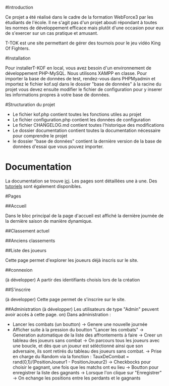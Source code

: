 #Introduction

Ce projet a été réalisé dans le cadre de la formation WebForce3 par les étudiants de l'école. Il ne s'agit pas d'un projet abouti répondant à toutes les normes de développement efficace mais plutôt d'une occasion pour eux de s'exercer sur un cas pratique et amusant. 

T-TOK est une site permettant de gérer des tournois pour le jeu vidéo King Of Fighters. 

#Installation

Pour installerT-KOF en local, vous avez besoin d'un environnement de développement PHP-MySQL. Nous utilisons XAMPP en classe. 
Pour importer la base de données de test, rendez-vous dans PHPMyadmin et importez le fichier kof.sql dans le dossier "base de données" à la racine du projet
vous devez ensuite modifier le fichier de configuration pour y inserer les informations propres à votre base de données.

#Structuration du projet

* Le fichier kof.php contient toutes les fonctions utiles au projet
* Le fichier configuration.php contient les données de configuration
* Le fichier CHANGELOG.md contient toutes l'historique des modifications
* Le dossier documentation contient toutes la documentation nécessaire pour comprendre le projet
* le dossier "base de données" contient la dernière version de la base de données d'essai que vous pouvez importer.

# Documentation

La documentation se trouve [ici](doc/INDEX.md). Les pages sont détaillées une à une. Des [tutoriels](doc/tutoriels/INDEX.md) sont également disponibles.

#Pages

##Accueil

Dans le bloc principal de la page d'accueil est affiché la dernière journée de la dernière saison de manière dynamique. 

##Classement actuel

##Anciens classements

##Liste des joueurs

Cette page permet d'explorer les joueurs déjà inscris sur le site. 

##connexion

(à développer)
A partir des identifiants choisis lors de la création

##S'inscrire

(à developper)
Cette page permet de s'inscrire sur le site.

##Administration
(à développer)
Les utilisateurs de type "Admin" peuvent avoir accès à cette page.
on)
Dans administration :
- Lancer les combats (un boutton)
	-> Genere une nouvelle journée
- Afficher suite à la pression du boutton "Lancer les combats"
	->	Generation automatique de la liste des affrontements à faire
		-> Creer un tableau des joueurs sans combat 
		-> On parcours tous les joueurs avec une boucle, et dès que un joueur est séléctionné ainsi que son adversaire, ils sont retirés du tableau des joueurs sans combat. 
		-> Prise en charge du Random via la fonction : TauxDeCombat = rand(0,1)/(PositionJoueur1 - PositionJoueur2)
	->	Checkbocks pour choisir le gagnant, une fois que les matchs ont eu lieu
	->	Boutton pour enregistrer la liste des gagnants
		-> Lorsque l'on clique sur "Enregistrer"
		-> On echange les positions entre les perdants et le gagnants